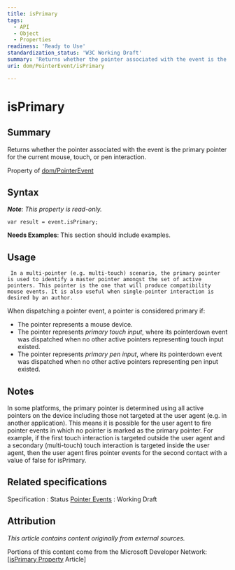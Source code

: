 ```yaml
---
title: isPrimary
tags:
  - API
  - Object
  - Properties
readiness: 'Ready to Use'
standardization_status: 'W3C Working Draft'
summary: 'Returns whether the pointer associated with the event is the primary pointer for the current mouse, touch, or pen interaction.'
uri: dom/PointerEvent/isPrimary

---
```

# isPrimary

## Summary

Returns whether the pointer associated with the event is the primary pointer for the current mouse, touch, or pen interaction.

<span data-meta="applies_to" data-type="key">Property of <span data-type="value">[dom/PointerEvent](/dom/PointerEvent)</span></span>

## Syntax

***Note**: This property is read-only.*

``` {.js}
var result = event.isPrimary;
```

**Needs Examples**: This section should include examples.

## Usage

     In a multi-pointer (e.g. multi-touch) scenario, the primary pointer is used to identify a master pointer amongst the set of active pointers. This pointer is the one that will produce compatibility mouse events. It is also useful when single-pointer interaction is desired by an author.

When dispatching a pointer event, a pointer is considered primary if:

-   The pointer represents a mouse device.
-   The pointer represents *primary touch input*, where its pointerdown event was dispatched when no other active pointers representing touch input existed.
-   The pointer represents *primary pen input*, where its pointerdown event was dispatched when no other active pointers representing pen input existed.

## Notes

In some platforms, the primary pointer is determined using all active pointers on the device including those not targeted at the user agent (e.g. in another application). This means it is possible for the user agent to fire pointer events in which no pointer is marked as the primary pointer. For example, if the first touch interaction is targeted outside the user agent and a secondary (multi-touch) touch interaction is targeted inside the user agent, then the user agent fires pointer events for the second contact with a value of false for isPrimary.

## Related specifications

Specification
:   Status
[Pointer Events](http://www.w3.org/TR/pointerevents)
:   Working Draft

## Attribution

*This article contains content originally from external sources.*

Portions of this content come from the Microsoft Developer Network: [[isPrimary Property](http://msdn.microsoft.com/en-us/library/ie/jj152130(v=vs.85).aspx) Article]

